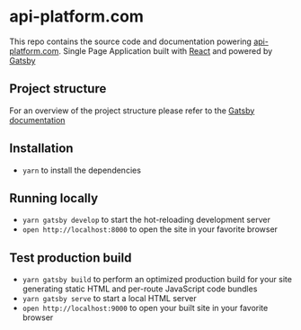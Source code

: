 # api-platform.com
This repo contains the source code and documentation powering [api-platform.com](https://api-platform.com/).
Single Page Application built with [React](https://facebook.github.io/react/) and powered by [Gatsby](https://www.gatsbyjs.org/)

## Project structure

For an overview of the project structure please refer to the [Gatsby documentation](https://www.gatsbyjs.org/docs/building-with-components/)

## Installation

* `yarn` to install the dependencies


## Running locally

* `yarn gatsby develop` to start the hot-reloading development server
* `open http://localhost:8000` to open the site in your favorite browser


## Test production build

* `yarn gatsby build` to perform an optimized production build for your site generating static HTML and per-route JavaScript code bundles
* `yarn gatsby serve` to start a local HTML server
* `open http://localhost:9000` to open your built site in your favorite browser
